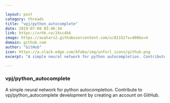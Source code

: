 ```yaml
---

layout: post
category: threads
title: "vpj/python_autocomplete"
date: 2019-07-08 03:46:34
link: https://vrhk.co/2Xsc4k6
image: https://avatars2.githubusercontent.com/u/81152?s=400&v=4
domain: github.com
author: "GitHub"
icon: https://a.slack-edge.com/bfaba/img/unfurl_icons/github.png
excerpt: "A simple neural network for python autocompletion. Contribute to vpj/python_autocomplete development by creating an account on GitHub."

---
```


### vpj/python_autocomplete

A simple neural network for python autocompletion. Contribute to vpj/python_autocomplete development by creating an account on GitHub.